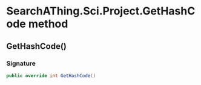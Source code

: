 # SearchAThing.Sci.Project.GetHashCode method
## GetHashCode()
### Signature
```csharp
public override int GetHashCode()
```
